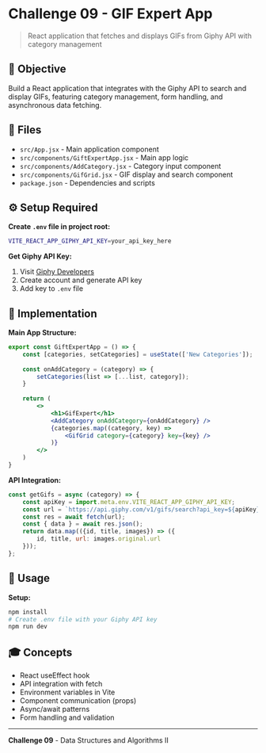 # Challenge 09 - GIF Expert App

> React application that fetches and displays GIFs from Giphy API with category management

## 🎯 Objective

Build a React application that integrates with the Giphy API to search and display GIFs, featuring category management, form handling, and asynchronous data fetching.

## 📁 Files

- `src/App.jsx` - Main application component
- `src/components/GiftExpertApp.jsx` - Main app logic
- `src/components/AddCategory.jsx` - Category input component
- `src/components/GifGrid.jsx` - GIF display and search component
- `package.json` - Dependencies and scripts

## ⚙️ Setup Required

**Create `.env` file in project root:**

```bash
VITE_REACT_APP_GIPHY_API_KEY=your_api_key_here
```

**Get Giphy API Key:**

1. Visit [Giphy Developers](https://developers.giphy.com/)
2. Create account and generate API key
3. Add key to `.env` file

## 🔧 Implementation

**Main App Structure:**

```jsx
export const GiftExpertApp = () => {
    const [categories, setCategories] = useState(['New Categories']);
    
    const onAddCategory = (category) => {
        setCategories(list => [...list, category]);
    }
    
    return (
        <>
            <h1>GifExpert</h1>
            <AddCategory onAddCategory={onAddCategory} />
            {categories.map((category, key) => 
                <GifGrid category={category} key={key} />
            )}
        </>
    )
}
```

**API Integration:**

```jsx
const getGifs = async (category) => {
    const apiKey = import.meta.env.VITE_REACT_APP_GIPHY_API_KEY;
    const url = `https://api.giphy.com/v1/gifs/search?api_key=${apiKey}&q=${category}`;
    const res = await fetch(url);
    const { data } = await res.json();
    return data.map(({id, title, images}) => ({
        id, title, url: images.original.url
    }));
};
```

## 🚀 Usage

**Setup:**

```bash
npm install
# Create .env file with your Giphy API key
npm run dev
```

## 🎓 Concepts

- React useEffect hook
- API integration with fetch
- Environment variables in Vite
- Component communication (props)
- Async/await patterns
- Form handling and validation

---

**Challenge 09** - Data Structures and Algorithms II

